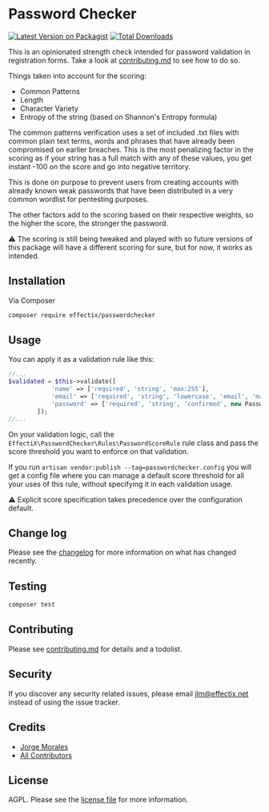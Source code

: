 # Password Checker

[![Latest Version on Packagist][ico-version]][link-packagist]
[![Total Downloads][ico-downloads]][link-downloads]


This is an opinionated strength check intended for password validation in registration forms. Take a look at [contributing.md](contributing.md) to see how to do so.

Things taken into account for the scoring:
- Common Patterns
- Length
- Character Variety
- Entropy of the string (based on Shannon's Entropy formula) 

The common patterns verification uses a set of included .txt files with common plain text terms, words and phrases that have already been compromised on earlier breaches. This is the most penalizing factor in the scoring as if your string has a full match with any of these values, you get instant -100 on the score and go into negative territory.

This is done on purpose to prevent users from creating accounts with already known weak passwords that have been distributed in a very common wordlist for pentesting purposes. 

The other factors add to the scoring based on their respective weights, so the higher the score, the stronger the password.

⚠ The scoring is still being tweaked and played with so future versions of this package will have a different scoring for sure, but for now, it works as intended.

## Installation

Via Composer

```bash
composer require effectix/passwordchecker
```

## Usage
You can apply it as a validation rule like this:
```php
//...
$validated = $this->validate([
            'name' => ['required', 'string', 'max:255'],
            'email' => ['required', 'string', 'lowercase', 'email', 'max:255', 'unique:'.User::class],
            'password' => ['required', 'string', 'confirmed', new PasswordScoreRule(20)],
        ]);
//...
```
On your validation logic, call the `EffectiX\PasswordChecker\Rules\PasswordScoreRule` rule class and pass the score threshold you want to enforce on that validation.

If you run `artisan vendor:publish --tag=passwordchecker.config` you will get a config file where you can manage a default score threshold for all your uses of this rule, without specifying it in each validation usage.

⚠ Explicit score specification takes precedence over the configuration default. 

## Change log

Please see the [changelog](changelog.md) for more information on what has changed recently.

## Testing

```bash
composer test
```

## Contributing

Please see [contributing.md](contributing.md) for details and a todolist.

## Security

If you discover any security related issues, please email jlm@effectix.net instead of using the issue tracker.

## Credits

- [Jorge Morales][link-author]
- [All Contributors][link-contributors]

## License

AGPL. Please see the [license file](license.md) for more information.

[link-author]: https://github.com/morales2k
[ico-version]: https://img.shields.io/packagist/v/effectix/passwordchecker.svg?style=flat-square
[ico-downloads]: https://img.shields.io/packagist/dt/effectix/passwordchecker.svg?style=flat-square

[link-packagist]: https://packagist.org/packages/effectix/passwordchecker
[link-downloads]: https://packagist.org/packages/effectix/passwordchecker
[link-contributors]: ../../contributors

